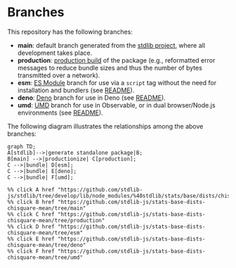<!--

@license Apache-2.0

Copyright (c) 2022 The Stdlib Authors.

Licensed under the Apache License, Version 2.0 (the "License");
you may not use this file except in compliance with the License.
You may obtain a copy of the License at

    http://www.apache.org/licenses/LICENSE-2.0

Unless required by applicable law or agreed to in writing, software
distributed under the License is distributed on an "AS IS" BASIS,
WITHOUT WARRANTIES OR CONDITIONS OF ANY KIND, either express or implied.
See the License for the specific language governing permissions and
limitations under the License.

-->

# Branches

This repository has the following branches:

-   **main**: default branch generated from the [stdlib project][stdlib-url], where all development takes place.
-   **production**: [production build][production-url] of the package (e.g., reformatted error messages to reduce bundle sizes and thus the number of bytes transmitted over a network).
-   **esm**: [ES Module][esm-url] branch for use via a `script` tag without the need for installation and bundlers (see [README][esm-readme]).
-   **deno**: [Deno][deno-url] branch for use in Deno (see [README][deno-readme]).
-   **umd**: [UMD][umd-url] branch for use in Observable, or in dual browser/Node.js environments (see [README][umd-readme]).

The following diagram illustrates the relationships among the above branches:

```mermaid
graph TD;
A[stdlib]-->|generate standalone package|B;
B[main] -->|productionize| C[production];
C -->|bundle| D[esm];
C -->|bundle| E[deno];
C -->|bundle| F[umd];

%% click A href "https://github.com/stdlib-js/stdlib/tree/develop/lib/node_modules/%40stdlib/stats/base/dists/chisquare/mean"
%% click B href "https://github.com/stdlib-js/stats-base-dists-chisquare-mean/tree/main"
%% click C href "https://github.com/stdlib-js/stats-base-dists-chisquare-mean/tree/production"
%% click D href "https://github.com/stdlib-js/stats-base-dists-chisquare-mean/tree/esm"
%% click E href "https://github.com/stdlib-js/stats-base-dists-chisquare-mean/tree/deno"
%% click F href "https://github.com/stdlib-js/stats-base-dists-chisquare-mean/tree/umd"
```

[stdlib-url]: https://github.com/stdlib-js/stdlib/tree/develop/lib/node_modules/%40stdlib/stats/base/dists/chisquare/mean
[production-url]: https://github.com/stdlib-js/stats-base-dists-chisquare-mean/tree/production
[deno-url]: https://github.com/stdlib-js/stats-base-dists-chisquare-mean/tree/deno
[deno-readme]: https://github.com/stdlib-js/stats-base-dists-chisquare-mean/blob/deno/README.md
[umd-url]: https://github.com/stdlib-js/stats-base-dists-chisquare-mean/tree/umd
[umd-readme]: https://github.com/stdlib-js/stats-base-dists-chisquare-mean/blob/umd/README.md
[esm-url]: https://github.com/stdlib-js/stats-base-dists-chisquare-mean/tree/esm
[esm-readme]: https://github.com/stdlib-js/stats-base-dists-chisquare-mean/blob/esm/README.md